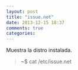 ```yaml
---
layout: post
title: "issue.net"
date: 2013-12-15 18:37
comments: true
categories: 
---
```

Muestra la distro instalada.

>~$ cat /etc/issue.net

